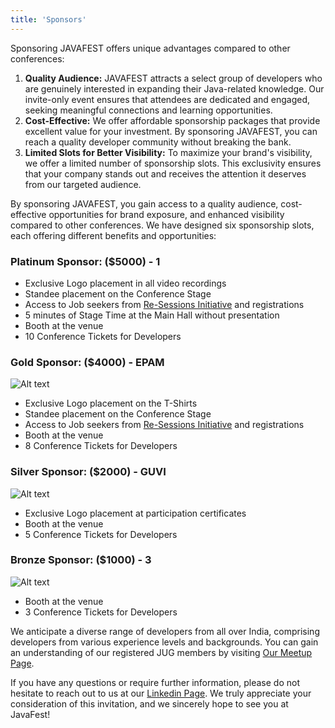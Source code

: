 ```yaml
---
title: 'Sponsors'
---
```


Sponsoring JAVAFEST offers unique advantages compared to other conferences:

1. **Quality Audience:** JAVAFEST attracts a select group of developers who are genuinely interested in expanding their Java-related knowledge. Our invite-only event ensures that attendees are dedicated and engaged, seeking meaningful connections and learning opportunities.
2. **Cost-Effective:** We offer affordable sponsorship packages that provide excellent value for your investment. By sponsoring JAVAFEST, you can reach a quality developer community without breaking the bank.
3. **Limited Slots for Better Visibility:** To maximize your brand's visibility, we offer a limited number of sponsorship slots. This exclusivity ensures that your company stands out and receives the attention it deserves from our targeted audience.

By sponsoring JAVAFEST, you gain access to a quality audience, cost-effective opportunities for brand exposure, and enhanced visibility compared to other conferences. We have designed six sponsorship slots, each offering different benefits and opportunities:


### Platinum Sponsor: ($5000) - 1

- Exclusive Logo placement in all video recordings
- Standee placement on the Conference Stage
- Access to Job seekers from [Re-Sessions Initiative](https://www.linkedin.com/posts/javafest_javafest-economicimpact-recession-activity-7068085771496271872-OJiN?utm_source=share&utm_medium=member_desktop) and registrations
- 5 minutes of Stage Time at the Main Hall without presentation
- Booth at the venue
- 10 Conference Tickets for Developers

### Gold Sponsor: ($4000) - EPAM

![Alt text](/images/2023/epam.png "EPAM Systems")

- Exclusive Logo placement on the T-Shirts
- Standee placement on the Conference Stage
- Access to Job seekers from [Re-Sessions Initiative](https://www.linkedin.com/posts/javafest_javafest-economicimpact-recession-activity-7068085771496271872-OJiN?utm_source=share&utm_medium=member_desktop) and registrations
- Booth at the venue
- 8 Conference Tickets for Developers

### Silver Sponsor: ($2000) - GUVI

![Alt text](/images/2023/guvi-logo.webp "Guvi")

- Exclusive Logo placement at participation certificates
- Booth at the venue
- 5 Conference Tickets for Developers

### Bronze Sponsor: ($1000) - 3
![Alt text](/images/2023/google-logo.svg "Google")
- Booth at the venue
- 3 Conference Tickets for Developers

We anticipate a diverse range of developers from all over India, comprising developers from various experience levels and backgrounds. You can gain an understanding of our registered JUG members by visiting [Our Meetup Page](https://www.meetup.com/bangalorejug/members/).

If you have any questions or require further information, please do not hesitate to reach out to us at our [Linkedin Page](https://www.linkedin.com/company/javafest). We truly appreciate your consideration of this invitation, and we sincerely hope to see you at JavaFest!
